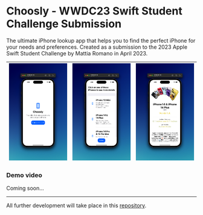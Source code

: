 # Choosly - WWDC23 Swift Student Challenge Submission

The ultimate iPhone lookup app that helps you to find the perfect iPhone for your needs and preferences. Created as a submission to the 2023 Apple Swift Student Challenge by Mattia Romano in April 2023.


| ![App screenshot](Resources/Screenshot-Light1.png) | ![App screenshot](Resources/Screenshot-Light3.png) | ![App screenshot](Resources/Screenshot-Light4.png)
--- | --- | --- 



### Demo video 

Coming soon...

---
All further development will take place in this [repository](https://github.com/matttiaromano/Choosly-WWDC23).
